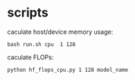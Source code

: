 # scripts
caculate host/device memory usage:
```
bash run.sh cpu  1 128
```

caculate FLOPs:
```
python hf_flops_cpu.py 1 128 model_name
```
